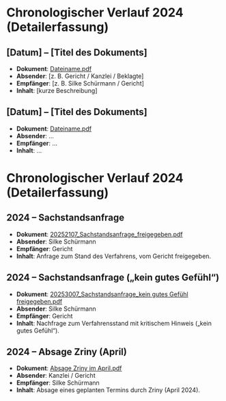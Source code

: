 # Chronologischer Verlauf 2024 (Detailerfassung)

## [Datum] – [Titel des Dokuments]
- **Dokument**: [Dateiname.pdf](../verfahren/[Dateiname].pdf)  
- **Absender**: [z. B. Gericht / Kanzlei / Beklagte]  
- **Empfänger**: [z. B. Silke Schürmann / Gericht]  
- **Inhalt**: [kurze Beschreibung]

## [Datum] – [Titel des Dokuments]
- **Dokument**: [Dateiname.pdf](../verfahren/[Dateiname].pdf)  
- **Absender**: …  
- **Empfänger**: …  
- **Inhalt**: …
# Chronologischer Verlauf 2024 (Detailerfassung)

## 2024 – Sachstandsanfrage
- **Dokument**: [20252107_Sachstandsanfrage_freigegeben.pdf](../verfahren/20252107_Sachstandsanfrage_freigegeben.pdf)  
- **Absender**: Silke Schürmann  
- **Empfänger**: Gericht  
- **Inhalt**: Anfrage zum Stand des Verfahrens, vom Gericht freigegeben.  

## 2024 – Sachstandsanfrage („kein gutes Gefühl“)
- **Dokument**: [20253007_Sachstandsanfrage_kein gutes Gefühl freigegeben.pdf](../verfahren/20253007_Sachstandsanfrage_kein%20gutes%20Gefühl%20freigegeben.pdf)  
- **Absender**: Silke Schürmann  
- **Empfänger**: Gericht  
- **Inhalt**: Nachfrage zum Verfahrensstand mit kritischem Hinweis („kein gutes Gefühl“).  

## 2024 – Absage Zriny (April)
- **Dokument**: [Absage Zriny im April.pdf](../verfahren/Absage%20Zriny%20im%20April.pdf)  
- **Absender**: Kanzlei / Gericht  
- **Empfänger**: Silke Schürmann  
- **Inhalt**: Absage eines geplanten Termins durch Zriny (April 2024).  

